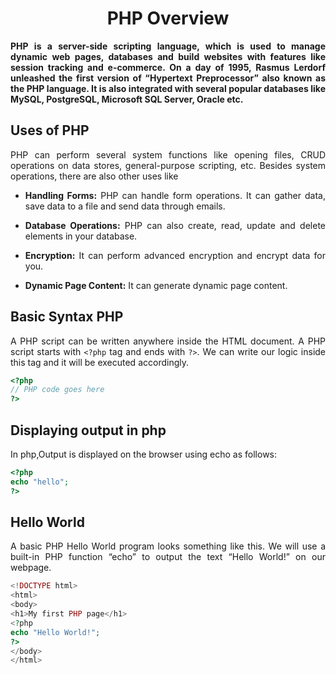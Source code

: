 <style>
  body {
    text-align: justify;
  }
</style>

# <h1 style="text-align: center;"> PHP Overview </h1>

<b>
PHP is a server-side scripting language, which is used to manage dynamic web pages, databases and build websites with features like session tracking and e-commerce. 
On a day of 1995, Rasmus Lerdorf unleashed the first version of “Hypertext Preprocessor” also known as the PHP language. 
It is also integrated with several popular databases like MySQL, PostgreSQL, Microsoft SQL Server, Oracle etc.
</b>

## Uses of PHP

PHP can perform several system functions like opening files, CRUD operations on data stores, general-purpose scripting, etc. Besides system operations, there are also other uses like

- **Handling Forms:** PHP can handle form operations. It can gather data, save data to a file and send data through emails.

- **Database Operations:** PHP can also create, read, update and delete elements in your database.

- **Encryption:** It can perform advanced encryption and encrypt data for you.

- **Dynamic Page Content:** It can generate dynamic page content.

## Basic Syntax PHP

A PHP script can be written anywhere inside the HTML document. A PHP script starts with `<?php` tag and ends with `?>`. We can write our logic inside this tag and it will be executed accordingly.

```php
<?php
// PHP code goes here
?>
```

## Displaying output in php

In php,Output is displayed on the browser using echo as follows:

```php
<?php
echo "hello";
?>
```

## Hello World

A basic PHP Hello World program looks something like this. We will use a built-in PHP function “echo” to output the text “Hello World!” on our webpage.

```php
<!DOCTYPE html>
<html>
<body>
<h1>My first PHP page</h1>
<?php
echo "Hello World!";
?>
</body>
</html>
```
